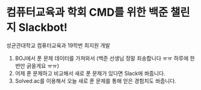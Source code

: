 # 컴퓨터교육과 학회 CMD를 위한 백준 챌린지 Slackbot!
성균관대학교 컴퓨터교육과 19학번 최지원 개발


1. BOJ에서 푼 문제 데이터를 가져와서 (백준 선생님 정말 죄송합니다 ㅠㅠ 하루에 한번만 긁을게요 ㅠㅠ)
2. 어제 푼 문제하고 비교해서 새로 푼 문제가 있다면 Slack에 쏴줍니다.
3. Solved.ac를 이용해서 오늘 새로 푼 문제를 통해 얻은 경험치도 쏴줍니다. 
